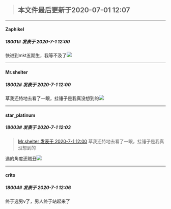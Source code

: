 > ## **本文件最后更新于2020-07-01 12:07** 



-----

####  Zaphikel  
##### 18001#       发表于 2020-7-1 12:00




快进到mkt五期生，我等不及了<img src="https://static.saraba1st.com/image/smiley/face2017/072.png" referrerpolicy="no-referrer">







-----

####  Mr.shelter  
##### 18002#       发表于 2020-7-1 12:00




草我还特地去看了一眼，挂锤子是我真没想到的<img src="https://static.saraba1st.com/image/smiley/face2017/067.png" referrerpolicy="no-referrer">







-----

####  star_platinum  
##### 18003#       发表于 2020-7-1 12:03



<blockquote><a href="httphttps://bbs.saraba1st.com/2b/forum.php?mod=redirect&amp;goto=findpost&amp;pid=48021493&amp;ptid=1941579" target="_blank">Mr.shelter 发表于 2020-7-1 12:00</a>
草我还特地去看了一眼，挂锤子是我真没想到的</blockquote>
选的角度还贼丑<img src="https://static.saraba1st.com/image/smiley/face2017/166.png" referrerpolicy="no-referrer">







-----

####  crito  
##### 18004#       发表于 2020-7-1 12:06




终于选男v了，男人终于站起来了





                                                 